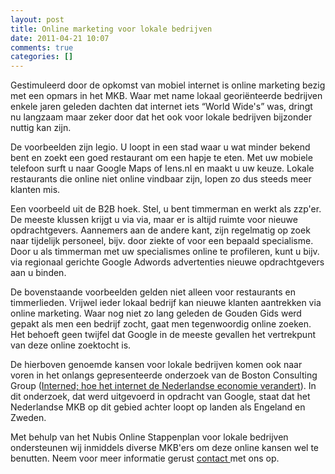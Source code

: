 ```yaml
---
layout: post
title: Online marketing voor lokale bedrijven
date: 2011-04-21 10:07
comments: true
categories: []
---
```

Gestimuleerd door de opkomst van mobiel internet is online marketing bezig met een opmars in het MKB. Waar met name lokaal georiënteerde bedrijven enkele jaren geleden dachten dat internet iets “World Wide's” was, dringt nu langzaam maar zeker door dat het ook voor lokale bedrijven bijzonder nuttig kan zijn.

De voorbeelden zijn legio. U loopt in een stad waar u wat minder bekend bent en zoekt een goed restaurant om een hapje te eten. Met uw mobiele telefoon surft u  naar Google Maps of Iens.nl en maakt u uw keuze. Lokale restaurants die online niet online vindbaar zijn, lopen zo dus steeds meer klanten mis.

Een voorbeeld uit de B2B hoek. Stel, u bent timmerman en werkt als zzp'er. De meeste klussen krijgt u via via, maar er is altijd ruimte voor nieuwe opdrachtgevers. Aannemers aan de andere kant, zijn regelmatig op zoek naar tijdelijk personeel, bijv. door ziekte of voor een bepaald specialisme. Door u als timmerman met uw specialismes online te profileren, kunt u bijv. via regionaal gerichte Google Adwords advertenties nieuwe opdrachtgevers aan u binden.

De bovenstaande voorbeelden gelden niet alleen voor restaurants en timmerlieden. Vrijwel ieder lokaal bedrijf kan nieuwe klanten aantrekken via online marketing. Waar nog niet zo lang geleden de Gouden Gids werd gepakt als men een bedrijf zocht, gaat men tegenwoordig online zoeken. Het behoeft geen twijfel dat Google in de meeste gevallen het vertrekpunt van deze online zoektocht is.

De hierboven genoemde kansen voor lokale bedrijven komen ook naar voren in het onlangs gepresenteerde onderzoek van de Boston Consulting Group (<a title="BCG Onderzoek" href="http://www.nubisonline.nl/wp-content/BCG%20onderzoek%20Interned.pdf" target="_blank">Interned; hoe het internet de Nederlandse economie verandert</a>). In dit onderzoek, dat werd uitgevoerd in opdracht van Google, staat dat het Nederlandse MKB op dit gebied achter loopt op landen als Engeland en Zweden.

Met behulp van het Nubis Online Stappenplan voor lokale bedrijven ondersteunen wij inmiddels diverse MKB'ers om deze online kansen wel te benutten. Neem voor meer informatie gerust <a href="http://www.nubisonline.nl/contact-pagina/">contact </a>met ons op.
